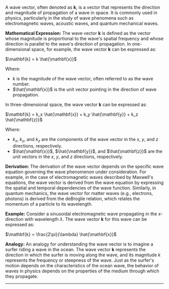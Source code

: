
A wave vector, often denoted as $\mathbf{k}$, is a vector that represents the direction and magnitude of propagation of a wave in space. It is commonly used in physics, particularly in the study of wave phenomena such as electromagnetic waves, acoustic waves, and quantum mechanical waves.

**Mathematical Expression:**
The wave vector $\mathbf{k}$ is defined as the vector whose magnitude is proportional to the wave's spatial frequency and whose direction is parallel to the wave's direction of propagation. In one-dimensional space, for example, the wave vector $\mathbf{k}$ can be expressed as:

$\mathbf{k} = k \hat{\mathbf{x}}$

Where:
- $k$ is the magnitude of the wave vector, often referred to as the wave number.
- $\hat{\mathbf{x}}$ is the unit vector pointing in the direction of wave propagation.

In three-dimensional space, the wave vector $\mathbf{k}$ can be expressed as:

$\mathbf{k} = k_x \hat{\mathbf{x}} + k_y \hat{\mathbf{y}} + k_z \hat{\mathbf{z}}$

Where:
- $k_x$, $k_y$, and $k_z$ are the components of the wave vector in the $x$, $y$, and $z$ directions, respectively.
- $\hat{\mathbf{x}}$, $\hat{\mathbf{y}}$, and $\hat{\mathbf{z}}$ are the unit vectors in the $x$, $y$, and $z$ directions, respectively.

**Derivation:**
The derivation of the wave vector depends on the specific wave equation governing the wave phenomenon under consideration. For example, in the case of electromagnetic waves described by Maxwell's equations, the wave vector is derived from the wave equation by expressing the spatial and temporal dependencies of the wave function. Similarly, in quantum mechanics, the wave vector for matter waves (e.g., electrons, photons) is derived from the deBroglie relation, which relates the momentum of a particle to its wavelength.

**Example:**
Consider a sinusoidal electromagnetic wave propagating in the $x$-direction with wavelength $\lambda$. The wave vector $\mathbf{k}$ for this wave can be expressed as:

$\mathbf{k} = \frac{2\pi}{\lambda} \hat{\mathbf{x}}$

**Analogy:**
An analogy for understanding the wave vector is to imagine a surfer riding a wave in the ocean. The wave vector $\mathbf{k}$ represents the direction in which the surfer is moving along the wave, and its magnitude $k$ represents the frequency or steepness of the wave. Just as the surfer's motion depends on the characteristics of the ocean wave, the behavior of waves in physics depends on the properties of the medium through which they propagate.

---